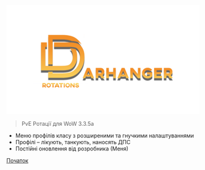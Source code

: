 ![logo](_media/logo.png)

> PvE Ротації для WoW 3.3.5a

- Меню профілів класу з розширеними та гнучкими налаштуваннями
- Профілі – лікують, танкують, наносять ДПС
- Постійні оновлення від розробника (Меня)

[Початок](/uk-ua/#Переваги)
